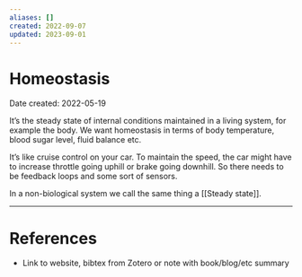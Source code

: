 ```yaml
---
aliases: []
created: 2022-09-07
updated: 2023-09-01
---
```


# Homeostasis
Date created: 2022-05-19

It’s the steady state of internal conditions maintained in a living system, for example the body. We want homeostasis in terms of body temperature, blood sugar level, fluid balance etc.

It’s like cruise control on your car. To maintain the speed, the car might have to increase throttle going uphill or brake going downhill. So there needs to be feedback loops and some sort of sensors.

In a non-biological system we call the same thing a [[Steady state]].



---
# References
* Link to website, bibtex from Zotero or note with book/blog/etc summary